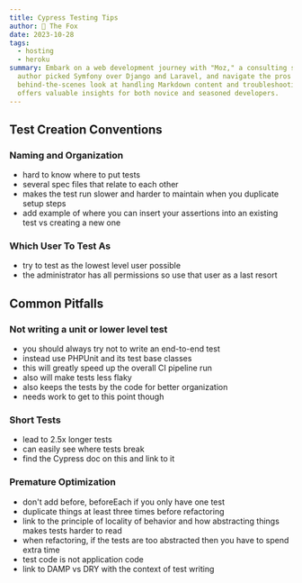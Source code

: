 ```yaml
---
title: Cypress Testing Tips
author: 🦊 The Fox
date: 2023-10-28
tags: 
  - hosting
  - heroku
summary: Embark on a web development journey with "Moz," a consulting site built using Symfony. Find out why the
  author picked Symfony over Django and Laravel, and navigate the pros and cons of using Tailwind CSS. Get a
  behind-the-scenes look at handling Markdown content and troubleshooting common Symfony issues. This blog post
  offers valuable insights for both novice and seasoned developers.
---
```


## Test Creation Conventions

### Naming and Organization

- hard to know where to put tests
- several spec files that relate to each other
- makes the test run slower and harder to maintain when you duplicate setup steps
- add example of where you can insert your assertions into an existing test vs creating a new one

### Which User To Test As

- try to test as the lowest level user possible
- the administrator has all permissions so use that user as a last resort

## Common Pitfalls

### Not writing a unit or lower level test

- you should always try not to write an end-to-end test
- instead use PHPUnit and its test base classes
- this will greatly speed up the overall CI pipeline run
- also will make tests less flaky
- also keeps the tests by the code for better organization
- needs work to get to this point though

### Short Tests

- lead to 2.5x longer tests
- can easily see where tests break
- find the Cypress doc on this and link to it

### Premature Optimization

- don't add before, beforeEach if you only have one test
- duplicate things at least three times before refactoring
- link to the principle of locality of behavior and how abstracting things makes tests harder to read
- when refactoring, if the tests are too abstracted then you have to spend extra time
- test code is not application code
- link to DAMP vs DRY with the context of test writing
